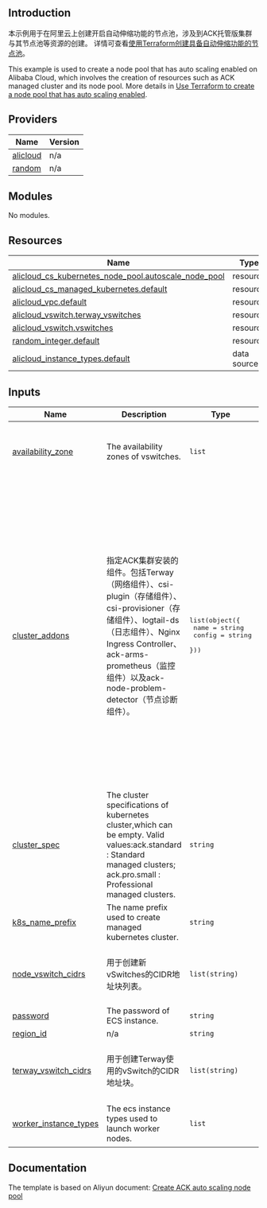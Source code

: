 ## Introduction

<!-- DOCS_DESCRIPTION_CN -->
本示例用于在阿里云上创建开启自动伸缩功能的节点池，涉及到ACK托管版集群与其节点池等资源的创建。
详情可查看[使用Terraform创建具备自动伸缩功能的节点池](https://help.aliyun.com/document_detail/197717.html)。
<!-- DOCS_DESCRIPTION_CN -->

<!-- DOCS_DESCRIPTION_EN -->
This example is used to create a node pool that has auto scaling enabled on Alibaba Cloud, which involves the creation of resources such as ACK managed cluster and its node pool.
More details in [Use Terraform to create a node pool that has auto scaling enabled](https://help.aliyun.com/document_detail/197717.html).
<!-- DOCS_DESCRIPTION_EN -->

<!-- BEGIN_TF_DOCS -->
## Providers

| Name | Version |
|------|---------|
| <a name="provider_alicloud"></a> [alicloud](#provider\_alicloud) | n/a |
| <a name="provider_random"></a> [random](#provider\_random) | n/a |

## Modules

No modules.

## Resources

| Name | Type |
|------|------|
| [alicloud_cs_kubernetes_node_pool.autoscale_node_pool](https://registry.terraform.io/providers/aliyun/alicloud/latest/docs/resources/cs_kubernetes_node_pool) | resource |
| [alicloud_cs_managed_kubernetes.default](https://registry.terraform.io/providers/aliyun/alicloud/latest/docs/resources/cs_managed_kubernetes) | resource |
| [alicloud_vpc.default](https://registry.terraform.io/providers/aliyun/alicloud/latest/docs/resources/vpc) | resource |
| [alicloud_vswitch.terway_vswitches](https://registry.terraform.io/providers/aliyun/alicloud/latest/docs/resources/vswitch) | resource |
| [alicloud_vswitch.vswitches](https://registry.terraform.io/providers/aliyun/alicloud/latest/docs/resources/vswitch) | resource |
| [random_integer.default](https://registry.terraform.io/providers/hashicorp/random/latest/docs/resources/integer) | resource |
| [alicloud_instance_types.default](https://registry.terraform.io/providers/aliyun/alicloud/latest/docs/data-sources/instance_types) | data source |

## Inputs

| Name | Description | Type | Default | Required |
|------|-------------|------|---------|:--------:|
| <a name="input_availability_zone"></a> [availability\_zone](#input\_availability\_zone) | The availability zones of vswitches. | `list` | <pre>[<br/>  "cn-shenzhen-c",<br/>  "cn-shenzhen-e",<br/>  "cn-shenzhen-f"<br/>]</pre> | no |
| <a name="input_cluster_addons"></a> [cluster\_addons](#input\_cluster\_addons) | 指定ACK集群安装的组件。包括Terway（网络组件）、csi-plugin（存储组件）、csi-provisioner（存储组件）、logtail-ds（日志组件）、Nginx Ingress Controller、ack-arms-prometheus（监控组件）以及ack-node-problem-detector（节点诊断组件）。 | <pre>list(object({<br/>    name   = string<br/>    config = string<br/>  }))</pre> | <pre>[<br/>  {<br/>    "config": "",<br/>    "name": "terway-eniip"<br/>  },<br/>  {<br/>    "config": "{\"IngressDashboardEnabled\":\"true\"}",<br/>    "name": "logtail-ds"<br/>  },<br/>  {<br/>    "config": "{\"IngressSlbNetworkType\":\"internet\"}",<br/>    "name": "nginx-ingress-controller"<br/>  },<br/>  {<br/>    "config": "",<br/>    "name": "arms-prometheus"<br/>  },<br/>  {<br/>    "config": "{\"sls_project_name\":\"\"}",<br/>    "name": "ack-node-problem-detector"<br/>  },<br/>  {<br/>    "config": "",<br/>    "name": "csi-plugin"<br/>  },<br/>  {<br/>    "config": "",<br/>    "name": "csi-provisioner"<br/>  }<br/>]</pre> | no |
| <a name="input_cluster_spec"></a> [cluster\_spec](#input\_cluster\_spec) | The cluster specifications of kubernetes cluster,which can be empty. Valid values:ack.standard : Standard managed clusters; ack.pro.small : Professional managed clusters. | `string` | `"ack.pro.small"` | no |
| <a name="input_k8s_name_prefix"></a> [k8s\_name\_prefix](#input\_k8s\_name\_prefix) | The name prefix used to create managed kubernetes cluster. | `string` | `"tf-ack-shenzhen"` | no |
| <a name="input_node_vswitch_cidrs"></a> [node\_vswitch\_cidrs](#input\_node\_vswitch\_cidrs) | 用于创建新vSwitches的CIDR地址块列表。 | `list(string)` | <pre>[<br/>  "172.16.0.0/23",<br/>  "172.16.2.0/23",<br/>  "172.16.4.0/23"<br/>]</pre> | no |
| <a name="input_password"></a> [password](#input\_password) | The password of ECS instance. | `string` | `"Test123456"` | no |
| <a name="input_region_id"></a> [region\_id](#input\_region\_id) | n/a | `string` | `"cn-shenzhen"` | no |
| <a name="input_terway_vswitch_cidrs"></a> [terway\_vswitch\_cidrs](#input\_terway\_vswitch\_cidrs) | 用于创建Terway使用的vSwitch的CIDR地址块。 | `list(string)` | <pre>[<br/>  "172.16.208.0/20",<br/>  "172.16.224.0/20",<br/>  "172.16.240.0/20"<br/>]</pre> | no |
| <a name="input_worker_instance_types"></a> [worker\_instance\_types](#input\_worker\_instance\_types) | The ecs instance types used to launch worker nodes. | `list` | <pre>[<br/>  "ecs.g6.2xlarge",<br/>  "ecs.g6.xlarge"<br/>]</pre> | no |
<!-- END_TF_DOCS -->

## Documentation
<!-- docs-link --> 

The template is based on Aliyun document: [Create ACK auto scaling node pool](https://help.aliyun.com/document_detail/197717.html) 

<!-- docs-link --> 